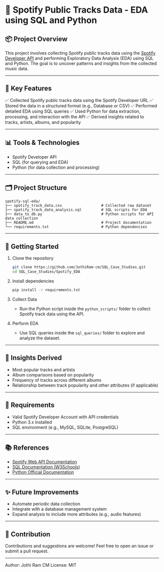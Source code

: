 # 🎵 Spotify Public Tracks Data - EDA using SQL and Python

## 📦 Project Overview

This project involves collecting Spotify public tracks data using the [Spotify Developer API](https://developer.spotify.com/documentation/web-api/) and performing Exploratory Data Analysis (EDA) using SQL and Python. The goal is to uncover patterns and insights from the collected music data.

---

## 🔧 Key Features

✅ Collected Spotify public tracks data using the Spotify Developer URL
✅ Stored the data in a structured format (e.g., Database or CSV)
✅ Performed detailed EDA using SQL queries
✅ Used Python for data extraction, processing, and interaction with the API
✅ Derived insights related to tracks, artists, albums, and popularity

---

## 📊 Tools & Technologies

* Spotify Developer API
* SQL (for querying and EDA)
* Python (for data collection and processing)

---

## 🗂️ Project Structure

```
spotify-sql-eda/
├── spotify_track_data.csv                  # Collected raw dataset
├── spotify_track_data_analysis.sql         # SQL scripts for EDA
├── data_to_db.py                           # Python scripts for API data collection
├── README.md                               # Project documentation
└── requirements.txt                        # Python dependencies
```

---

## 🚀 Getting Started

1. Clone the repository

   ```bash
   git clone https://github.com/JothiRam-cm/SQL_Case_Studies.git
   cd SQL_Case_Studies/Spotify_EDA

   ```

2. Install dependencies

   ```bash
   pip install -r requirements.txt
   ```

3. Collect Data

   * Run the Python script inside the `python_scripts/` folder to collect Spotify track data using the API.

4. Perform EDA

   * Use SQL queries inside the `sql_queries/` folder to explore and analyze the dataset.

---

## 📌 Insights Derived

* Most popular tracks and artists
* Album comparisons based on popularity
* Frequency of tracks across different albums
* Relationship between track popularity and other attributes (if applicable)

---

## 🔑 Requirements

* Valid Spotify Developer Account with API credentials
* Python 3.x installed
* SQL environment (e.g., MySQL, SQLite, PostgreSQL)

---

## 📚 References

* [Spotify Web API Documentation](https://developer.spotify.com/documentation/web-api/)
* [SQL Documentation (W3Schools)](https://www.w3schools.com/sql/)
* [Python Official Documentation](https://docs.python.org/3/)

---

## ✨ Future Improvements

* Automate periodic data collection
* Integrate with a database management system
* Expand analysis to include more attributes (e.g., audio features)

---

## 🤝 Contribution

Contributions and suggestions are welcome! Feel free to open an issue or submit a pull request.

---

Author: Jothi Ram CM
License: MIT
